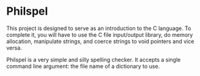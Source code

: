 # Philspel

This project is designed to serve as an introduction to the C language. To complete it, you will have to use the C file input/output library, do memory allocation, manipulate strings, and coerce strings to void pointers and vice versa. 

Philspel is a very simple and silly spelling checker. It accepts a single command line argument: the file name of a dictionary to use. 

